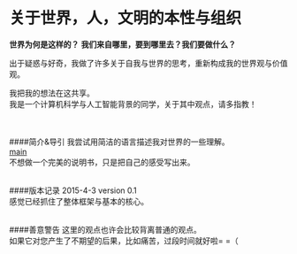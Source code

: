 关于世界，人，文明的本性与组织
========

__世界为何是这样的？__
__我们来自哪里，要到哪里去？我们要做什么？__  

出于疑惑与好奇，我做了许多关于自我与世界的思考，重新构成我的世界观与价值观。
  
我把我的想法在这共享。  
我是一个计算机科学与人工智能背景的同学，关于其中观点，请多指教！  
</br></br>

####简介&导引
我尝试用简洁的语言描述我对世界的一些理解。  
[main](main)  
不想做一个完美的说明书，只是把自己的感受写出来。
</br></br>  

####版本记录
2015-4-3 version 0.1  
感觉已经抓住了整体框架与基本的核心。
</br></br>  

####善意警告
这里的观点也许会比较背离普通的观点。  
如果它对您产生了不期望的后果，比如痛苦，过段时间就好啦= =（

